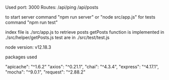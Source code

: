 Used port: 3000
Routes:
	/api/ping
	/api/posts

to start server command "npm run server" or "node src/app.js"
for tests command "npm run test"

index file is ./src/app.js
to retrieve posts getPosts function is implemented in ./src/helper/getPosts.js
test are in ./src/test/test.js

node version: v12.18.3

packages used

"apicache": "^1.6.2"
"axios": "^0.21.1",
"chai": "^4.3.4",
"express": "^4.17.1",
"mocha": "^9.0.1",
"request": "^2.88.2"